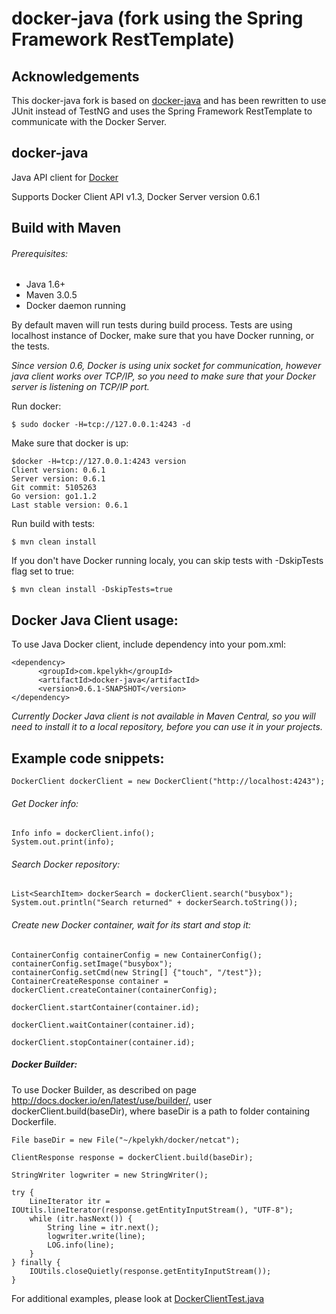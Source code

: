 # docker-java (fork using the Spring Framework RestTemplate)

## Acknowledgements

This docker-java fork is based on [docker-java](https://github.com/kpelykh/docker-java "docker-java") and
has been rewritten to use JUnit instead of TestNG and uses the Spring Framework RestTemplate to communicate
with the Docker Server.

## docker-java

Java API client for [Docker](http://docs.docker.io/ "Docker")

Supports Docker Client API v1.3, Docker Server version 0.6.1

## Build with Maven

###### Prerequisites:

* Java 1.6+
* Maven 3.0.5
* Docker daemon running


By default maven will run tests during build process. Tests are using localhost instance of Docker, make sure that
you have Docker running, or the tests.

*Since version 0.6, Docker is using unix socket for communication, however java client works over TCP/IP, so you need to
make sure that your Docker server is listening on TCP/IP port.*

Run docker:

    $ sudo docker -H=tcp://127.0.0.1:4243 -d

Make sure that docker is up:
    
    $docker -H=tcp://127.0.0.1:4243 version
    Client version: 0.6.1
    Server version: 0.6.1
    Git commit: 5105263
    Go version: go1.1.2
    Last stable version: 0.6.1

Run build with tests:

    $ mvn clean install

If you don't have Docker running localy, you can skip tests with -DskipTests flag set to true:

    $ mvn clean install -DskipTests=true

## Docker Java Client usage:

To use Java Docker client, include dependency into your pom.xml:

    <dependency>
          <groupId>com.kpelykh</groupId>
          <artifactId>docker-java</artifactId>
          <version>0.6.1-SNAPSHOT</version>
    </dependency>

*Currently Docker Java client is not available in Maven Central, so you will need to install it to a local
repository, before you can use it in your projects.*
    
## Example code snippets:

    DockerClient dockerClient = new DockerClient("http://localhost:4243");


###### Get Docker info:

    Info info = dockerClient.info();
    System.out.print(info);
    
###### Search Docker repository:

    List<SearchItem> dockerSearch = dockerClient.search("busybox");
    System.out.println("Search returned" + dockerSearch.toString());
      
###### Create new Docker container, wait for its start and stop it:

    ContainerConfig containerConfig = new ContainerConfig();
    containerConfig.setImage("busybox");
    containerConfig.setCmd(new String[] {"touch", "/test"});
    ContainerCreateResponse container = dockerClient.createContainer(containerConfig);

    dockerClient.startContainer(container.id);

    dockerClient.waitContainer(container.id);

    dockerClient.stopContainer(container.id);
    
    
##### Docker Builder:

To use Docker Builder, as described on page http://docs.docker.io/en/latest/use/builder/,
user dockerClient.build(baseDir), where baseDir is a path to folder containing Dockerfile.


    File baseDir = new File("~/kpelykh/docker/netcat");

    ClientResponse response = dockerClient.build(baseDir);

    StringWriter logwriter = new StringWriter();

    try {
        LineIterator itr = IOUtils.lineIterator(response.getEntityInputStream(), "UTF-8");
        while (itr.hasNext()) {
            String line = itr.next();
            logwriter.write(line);
            LOG.info(line);
        }
    } finally {
        IOUtils.closeQuietly(response.getEntityInputStream());
    }



For additional examples, please look at [DockerClientTest.java](https://github.com/kpelykh/docker-java/blob/master/src/test/java/com/kpelykh/docker/client/test/DockerClientTest.java "DockerClientTest.java")


